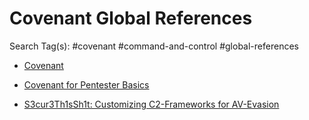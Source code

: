 # Covenant Global References

Search Tag(s): #covenant #command-and-control #global-references

* [Covenant](https://github.com/cobbr/Covenant/wiki)

* [Covenant for Pentester Basics](https://www.hackingarticles.in/covenant-for-pentester-basics/)

* [S3cur3Th1sSh1t: Customizing C2-Frameworks for AV-Evasion](https://s3cur3th1ssh1t.github.io/Customizing_C2_Frameworks/)
